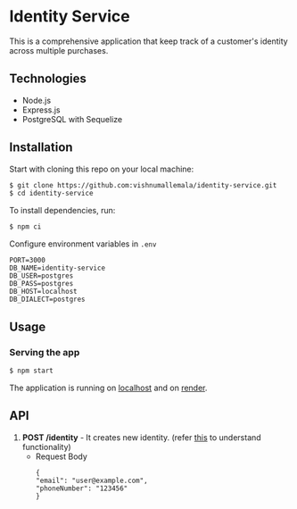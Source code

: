 # Identity Service

This is a comprehensive application that keep track of a customer's identity across multiple purchases.

## Technologies

- Node.js
- Express.js
- PostgreSQL with Sequelize

## Installation

Start with cloning this repo on your local machine:

```sh
$ git clone https://github.com:vishnumallemala/identity-service.git
$ cd identity-service
```

To install dependencies, run:

```sh
$ npm ci
```

Configure environment variables in `.env`

```
PORT=3000
DB_NAME=identity-service
DB_USER=postgres
DB_PASS=postgres
DB_HOST=localhost
DB_DIALECT=postgres
```

## Usage

### Serving the app

```sh
$ npm start
```

The application is running on [localhost](http:localhost:3000/) and on [render](https://identity-service-bite-speed-assign.onrender.com).

## API

1. **POST /identity** - It creates new identity. (refer [this](https://drive.google.com/file/d/1m57CORq21t0T4EObYu2NqSWBVIP4uwxO/view) to understand functionality)
   - Request Body
     ```
     {
     "email": "user@example.com",
     "phoneNumber": "123456"
     }
     ```

